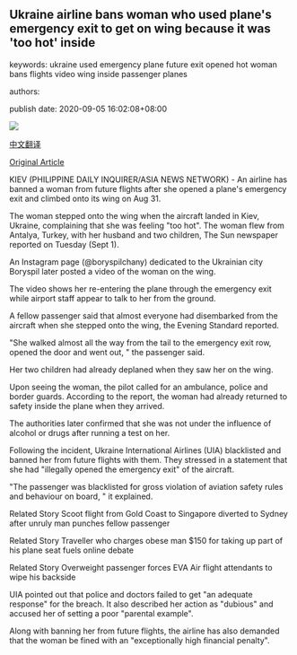 ## Ukraine airline bans woman who used plane's emergency exit to get on wing because it was 'too hot' inside

keywords: ukraine used emergency plane future exit opened hot woman bans flights video wing inside passenger planes

authors: 

publish date: 2020-09-05 16:02:08+08:00

![](https://www.straitstimes.com/sites/default/files/styles/x_large/public/articles/2020/09/05/tl-boryspilchany-o-050920.jpg?itok=P7XI2n4A)

[中文翻译](Ukraine%20airline%20bans%20woman%20who%20used%20plane%27s%20emergency%20exit%20to%20get%20on%20wing%20because%20it%20was%20%27too%20hot%27%20inside_zh.md)

[Original Article](https://www.straitstimes.com/world/europe/woman-steps-onto-plane-wing-due-to-heat-gets-banned-from-ukraine-airline)

KIEV (PHILIPPINE DAILY INQUIRER/ASIA NEWS NETWORK) - An airline has banned a woman from future flights after she opened a plane's emergency exit and climbed onto its wing on Aug 31.

The woman stepped onto the wing when the aircraft landed in Kiev, Ukraine, complaining that she was feeling "too hot". The woman flew from Antalya, Turkey, with her husband and two children, The Sun newspaper reported on Tuesday (Sept 1).

An Instagram page (@boryspilchany) dedicated to the Ukrainian city Boryspil later posted a video of the woman on the wing.

The video shows her re-entering the plane through the emergency exit while airport staff appear to talk to her from the ground.

A fellow passenger said that almost everyone had disembarked from the aircraft when she stepped onto the wing, the Evening Standard reported.

"She walked almost all the way from the tail to the emergency exit row, opened the door and went out, " the passenger said.

Her two children had already deplaned when they saw her on the wing.

Upon seeing the woman, the pilot called for an ambulance, police and border guards. According to the report, the woman had already returned to safety inside the plane when they arrived.

The authorities later confirmed that she was not under the influence of alcohol or drugs after running a test on her.

Following the incident, Ukraine International Airlines (UIA) blacklisted and banned her from future flights with them. They stressed in a statement that she had "illegally opened the emergency exit" of the aircraft.

"The passenger was blacklisted for gross violation of aviation safety rules and behaviour on board, " it explained.

Related Story Scoot flight from Gold Coast to Singapore diverted to Sydney after unruly man punches fellow passenger

Related Story Traveller who charges obese man $150 for taking up part of his plane seat fuels online debate

Related Story Overweight passenger forces EVA Air flight attendants to wipe his backside

UIA pointed out that police and doctors failed to get "an adequate response" for the breach. It also described her action as "dubious" and accused her of setting a poor "parental example".

Along with banning her from future flights, the airline has also demanded that the woman be fined with an "exceptionally high financial penalty".